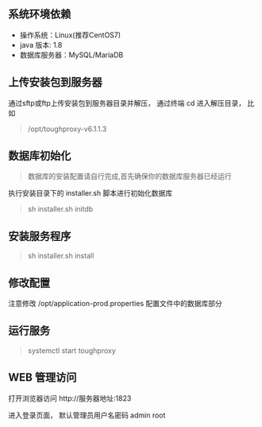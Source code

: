 ## 系统环境依赖

- 操作系统：Linux(推荐CentOS7)
- java 版本: 1.8
- 数据库服务器：MySQL/MariaDB

## 上传安装包到服务器

通过sftp或ftp上传安装包到服务器目录并解压， 通过终端 cd 进入解压目录， 比如

> /opt/toughproxy-v6.1.1.3

## 数据库初始化

> 数据库的安装配置请自行完成,首先确保你的数据库服务器已经运行

执行安装目录下的 installer.sh 脚本进行初始化数据库

> sh installer.sh initdb

## 安装服务程序

> sh installer.sh install

## 修改配置

注意修改 /opt/application-prod.properties 配置文件中的数据库部分


## 运行服务

> systemctl start toughproxy

## WEB 管理访问

打开浏览器访问 http://服务器地址:1823

进入登录页面， 默认管理员用户名密码 admin root